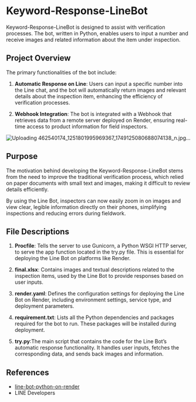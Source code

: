 # Keyword-Response-LineBot

Keyword-Response-LineBot is designed to assist with verification processes. The bot, written in Python, enables users to input a number and receive images and related information about the item under inspection.

## Project Overview

The primary functionalities of the bot include:

1. **Automatic Response on Line**: Users can input a specific number into the Line chat, and the bot will automatically return images and relevant details about the inspection item, enhancing the efficiency of verification processes.

2. **Webhook Integration**: The bot is integrated with a Webhook that retrieves data from a remote server deployed on Render, ensuring real-time access to product information for field inspectors.

![Uploading 462540174_1251801995969367_1749125080688074138_n.jpg…]()


## Purpose

The motivation behind developing the Keyword-Response-LineBot stems from the need to improve the traditional verification process, which relied on paper documents with small text and images, making it difficult to review details efficiently. 

By using the Line Bot, inspectors can now easily zoom in on images and view clear, legible information directly on their phones, simplifying inspections and reducing errors during fieldwork.

## File Descriptions

1. **Procfile**: Tells the server to use Gunicorn, a Python WSGI HTTP server, to serve the app function located in the try.py file. This is essential for deploying the Line Bot on platforms like Render.

2. **final.xlsx**: Contains images and textual descriptions related to the inspection items, used by the Line Bot to provide responses based on user inputs.

3. **render.yaml**: Defines the configuration settings for deploying the Line Bot on Render, including environment settings, service type, and deployment parameters.

4. **requirement.txt**: Lists all the Python dependencies and packages required for the bot to run. These packages will be installed during deployment.

5. **try.py**:The main script that contains the code for the Line Bot’s automatic response functionality. It handles user inputs, fetches the corresponding data, and sends back images and information. 


## References
- [line-bot-python-on-render](https://github.com/haojiwu/line-bot-python-on-render)
- LINE Developers

